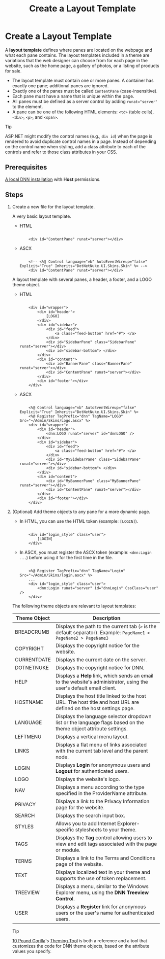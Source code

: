 ﻿---
uid: create-layout-template
locale: en
title: Create a Layout Template
dnnversion: 09.02.00
next-topic: create-container
related-topics: theme-objects,themes,create-theme
links: ["[DNN Wiki: DotNetNuke Skins](https://www.dnnsoftware.com/wiki/dotnetnuke-skins)","[DNN Community Blog: DotNetNuke Skinning 101 (Part 1 and 2) by Joe Brinkman](https://www.dnnsoftware.com/community-blog/cid/132000/dotnetnuke-skinning-101-part-1)","[DNN Professional Training: Creating HTML Skins](https://www.dnnsoftware.com/services/professional-training/training-videos-subscription/skinning-2-creating-html-skins)","[Skinning Tool / Online Reference for DNN Skins & Container Objects by 10 Pound Gorilla](https://www.10poundgorilla.com)"]
---

# Create a Layout Template

A **layout template** defines where panes are located on the webpage and what each pane contains. The layout templates included in a theme are variations that the web designer can choose from for each page in the website, such as the home page, a gallery of photos, or a listing of products for sale.

*   The layout template must contain one or more panes. A container has exactly one pane; additional panes are ignored.
*   Exactly one of the panes must be called `ContentPane` (case-insensitive).
*   Each pane must have a name that is unique within the page.
*   All panes must be defined as a server control by adding `runat="server"` to the element.
*   A pane can be one of the following HTML elements: `<td>` (table cells), `<div>`, `<p>`, and `<span>`.

> [!TIP]
> ASP.NET might modify the control names (e.g., `div id`) when the page is rendered to avoid duplicate control names in a page. Instead of depending on the control name when styling, add a class attribute to each of the controls and refer to those class attributes in your CSS.

## Prerequisites

[A local DNN installation](xref:set-up-dnn) with **Host** permissions.

## Steps

1.  Create a new file for the layout template.

    A very basic layout template.

    *   HTML

        ```

            <div id="ContentPane" runat="server"></div>

        ```

    *   ASCX

        ```

            <!-- <%@ Control language="vb" AutoEventWireup="false" Explicit="True" Inherits="DotNetNuke.UI.Skins.Skin" %> -->
            <div id="ContentPane" runat="server"></div>

        ```


    A layout template with several panes, a header, a footer, and a LOGO theme object.

    *   HTML

        ```

            <div id="wrapper">
                <div id="header">
                    [LOGO]
                </div>
                <div id="sidebar">
                    <div id="feed">
                        <a class="feed-button" href="#"> </a>
                    </div>
                    <div id="SidebarPane" class="SidebarPane" runat="server"></div>
                    <div id="sidebar-bottom"> </div>
                </div>
                <div id="content">
                    <div id="BannerPane" class="BannerPane" runat="server"></div>
                    <div id="ContentPane" runat="server"></div>
                </div>
                <div id="footer"></div>
            </div>

        ```

    *   ASCX

        ```

            <%@ Control language="vb" AutoEventWireup="false" Explicit="True" Inherits="DotNetNuke.UI.Skins.Skin" %>
            <%@ Register TagPrefix="dnn" TagName="LOGO" Src="~/Admin/Skins/Logo.ascx" %>
            <div id="wrapper">
                <div id="header">
                    <dnn:LOGO runat="server" id="dnnLOGO" />
                </div>
                <div id="sidebar">
                    <div id="feed">
                        <a class="feed-button" href="#"> </a>
                    </div>
                    <div id="MySidebarPane" class="SidebarPane" runat="server"></div>
                    <div id="sidebar-bottom"> </div>
                </div>
                <div id="content">
                    <div id="MyBannerPane" class="MyBannerPane" runat="server"></div>
                    <div id="ContentPane" runat="server"></div>
                </div>
                <div id="footer"></div>
            </div>

        ```


2.  (Optional) Add theme objects to any pane for a more dynamic page.

    *   In HTML, you can use the HTML token (example: `[LOGIN]`).

        ```

            <div id="login_style" class="user">
                [LOGIN]
            </div>

        ```

    *   In ASCX, you must register the ASCX token (example: `<dnn:Login ...`) before using it for the first time in the file.

        ```

            <%@ Register TagPrefix="dnn" TagName="Login" Src="~/Admin/Skins/login.ascx" %>
            ...
            <div id="login_style" class="user">
                <dnn:Login runat="server" id="dnnLogin" CssClass="user" />
            </div>

        ```


    The following theme objects are relevant to layout templates:

    |**Theme Object**|**Description**|
    |---|---|
    |BREADCRUMB|Displays the path to the current tab (`>` is the default separator). Example: `PageName1 > PageName2 > PageName3`|
    |COPYRIGHT|Displays the copyright notice for the website.|
    |CURRENTDATE|Displays the current date on the server.|
    |DOTNETNUKE|Displays the copyright notice for DNN.|
    |HELP|Displays a **Help** link, which sends an email to the website's administrator, using the user's default email client.|
    |HOSTNAME|Displays the host title linked to the host URL. The host title and host URL are defined on the host settings page.|
    |LANGUAGE|Displays the language selector dropdown list or the language flags based on the theme object attribute settings.|
    |LEFTMENU|Displays a vertical menu layout.|
    |LINKS|Displays a flat menu of links associated with the current tab level and the parent node.|
    |LOGIN|Displays **Login** for anonymous users and **Logout** for authenticated users.|
    |LOGO|Displays the website's logo.|
    |NAV|Displays a menu according to the type specified in the ProviderName attribute.|
    |PRIVACY|Displays a link to the Privacy Information page for the website.|
    |SEARCH|Displays the search input box.|
    |STYLES|Allows you to add Internet Explorer-specific stylesheets to your theme.|
    |TAGS|Displays the **Tag** control allowing users to view and edit tags associated with the page or module.|
    |TERMS|Displays a link to the Terms and Conditions page of the website.|
    |TEXT|Displays localized text in your theme and supports the use of token replacement.|
    |TREEVIEW|Displays a menu, similar to the Windows Explorer menu, using the **DNN Treeview Control**.|
    |USER|Displays a **Register** link for anonymous users or the user's name for authenticated users.|

    > [!TIP]
    > [10 Pound Gorilla](https://www.10poundgorilla.com/)'s [Theming Tool](https://10poundgorilla.com/DNN-Skinning-Tool) is both a reference and a tool that customizes the code for DNN theme objects, based on the attribute values you specify.
